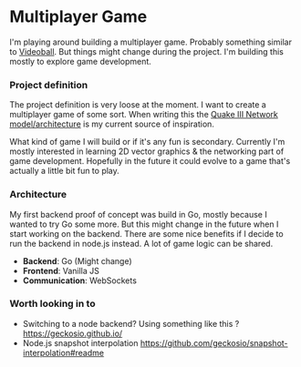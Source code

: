 # Multiplayer Game

I'm playing around building a multiplayer game. Probably something similar to [Videoball](https://store.steampowered.com/app/277390/VIDEOBALL/). But things might change during the project. I'm building this mostly to explore game development.


### Project definition

The project definition is very loose at the moment. I want to create a multiplayer game of some sort. When writing this the [Quake III Network model/architecture](https://fabiensanglard.net/quake3/network.php) is my current source of inspiration. 

What kind of game I will build or if it's any fun is secondary. Currently I'm mostly interested in learning 2D vector graphics & the networking part of game development. Hopefully in the future it could evolve to a game that's actually a little bit fun to play. 



### Architecture

My first backend proof of concept was build in Go, mostly because I wanted to try Go some more. But this might change in the future when I start working on the backend. There are some nice benefits if I decide to run the backend in node.js instead. A lot of game logic can be shared.

- **Backend**: Go (Might change)
- **Frontend**: Vanilla JS
- **Communication**: WebSockets 


### Worth looking in to
- Switching to a node backend? Using something like this ? https://geckosio.github.io/
- Node.js snapshot interpolation https://github.com/geckosio/snapshot-interpolation#readme

